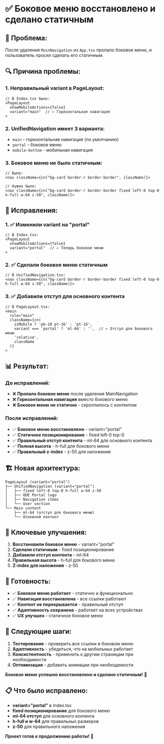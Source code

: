 # ✅ Боковое меню восстановлено и сделано статичным

## 🐛 Проблема:

После удаления `MainNavigation` из `App.tsx` пропало боковое меню, и пользователь просил сделать его статичным.

## 🔍 Причина проблемы:

### **1. Неправильный variant в PageLayout:**

```tsx
// В Index.tsx было:
<PageLayout
  showMobileActions={false}
  variant="main"  // ← Горизонтальная навигация
>
```

### **2. UnifiedNavigation имеет 3 варианта:**

- `main` - горизонтальная навигация (по умолчанию)
- `portal` - боковое меню
- `mobile-bottom` - мобильная навигация

### **3. Боковое меню не было статичным:**

```tsx
// Было:
<nav className={cn("bg-card border-r border-border", className)}>

// Нужно было:
<nav className={cn("bg-card border-r border-border fixed left-0 top-0 h-full w-64 z-50", className)}>
```

## 🔧 Исправления:

### **1. ✅ Изменили variant на "portal"**

```tsx
// В Index.tsx:
<PageLayout
  showMobileActions={false}
  variant="portal"  // ← Теперь боковое меню
>
```

### **2. ✅ Сделали боковое меню статичным**

```tsx
// В UnifiedNavigation.tsx:
<nav className={cn("bg-card border-r border-border fixed left-0 top-0 h-full w-64 z-50", className)}>
```

### **3. ✅ Добавили отступ для основного контента**

```tsx
// В PageLayout.tsx:
<main
  role="main"
  className={cn(
    isMobile ? 'pb-20 pt-16' : 'pt-16',
    variant === 'portal' ? 'ml-64' : '',  // ← Отступ для бокового меню
    'relative',
    className
  )}
>
```

## 📊 Результат:

### **До исправлений:**

- ❌ **Пропало боковое меню** после удаления MainNavigation
- ❌ **Горизонтальная навигация** вместо бокового меню
- ❌ **Боковое меню не статично** - скроллилось с контентом

### **После исправлений:**

- ✅ **Боковое меню восстановлено** - variant="portal"
- ✅ **Статичное позиционирование** - fixed left-0 top-0
- ✅ **Правильный отступ контента** - ml-64 для основного контента
- ✅ **Полная высота** - h-full для бокового меню
- ✅ **Правильный z-index** - z-50 для наложения

## 🏗️ Новая архитектура:

```
PageLayout (variant="portal")
├── UnifiedNavigation (variant="portal")
│   ├── fixed left-0 top-0 h-full w-64 z-50
│   ├── ODE Portal logo
│   ├── Navigation items
│   └── User section
└── Main content
    ├── ml-64 (отступ для бокового меню)
    └── Основной контент
```

## 🎯 Ключевые улучшения:

1. **Восстановили боковое меню** - variant="portal"
2. **Сделали статичным** - fixed позиционирование
3. **Добавили отступ контента** - ml-64
4. **Правильная высота** - h-full для бокового меню
5. **Z-index для наложения** - z-50

## 🚀 Готовность:

- ✅ **Боковое меню работает** - статично и функционально
- ✅ **Навигация восстановлена** - все ссылки работают
- ✅ **Контент не перекрывается** - правильный отступ
- ✅ **Адаптивность сохранена** - работает на всех устройствах
- ✅ **UX улучшен** - статичное боковое меню

## 🔑 Следующие шаги:

1. **Тестирование** - проверить все ссылки в боковом меню
2. **Адаптивность** - убедиться, что на мобильных работает
3. **Консистентность** - применить к другим страницам при необходимости
4. **Оптимизация** - добавить анимации при необходимости

**Боковое меню успешно восстановлено и сделано статичным!** 🎉

## 📋 Что было исправлено:

- **variant="portal"** в Index.tsx
- **fixed позиционирование** для бокового меню
- **ml-64 отступ** для основного контента
- **h-full и w-64** для правильных размеров
- **z-50** для правильного наложения

**Проект готов к продолжению работы!** 🎯

